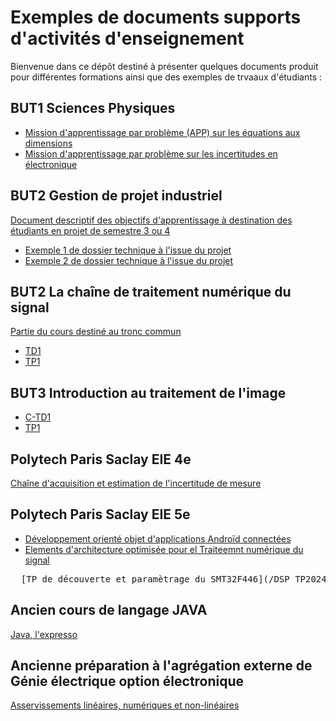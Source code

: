 # Exemples de documents supports d'activités d'enseignement

Bienvenue dans ce dépôt destiné à présenter quelques documents produit pour différentes formations ainsi que des exemples de trvaaux d'étudiants :

## BUT1 Sciences Physiques
- [Mission d'apprentissage par problème (APP) sur les équations aux dimensions](/APP1_dimensions.pdf)
- [Mission d'apprentissage par problème sur les incertitudes en électronique](/APP2_incertitudes.pdf)

## BUT2 Gestion de projet industriel
[Document descriptif des objectifs d'apprentissage à destination des étudiants en projet de semestre 3 ou 4](/0_Presentation_GestionDeProjet_V1.6.pdf)
- [Exemple 1 de dossier technique à l'issue du projet](/Exemple_Dossier_Etudiant_DROOPY.pdf)
- [Exemple 2 de dossier technique à l'issue du projet](/Exemple_Dossier_Etudiant_Jetson_Artificial_Pilot.pdf)

## BUT2 La chaîne de traitement numérique du signal
[Partie du cours destiné au tronc commun](/cours-electronique-BUT2-TC_2024_cours.pdf)
- [TD1](/TD1_electronique_S3_2023_V1.pdf)
- [TP1](/TP1_TEC_S3_2024-25_V0.pdf)

## BUT3 Introduction au traitement de l'image
- [C-TD1](/TD1_electronique_S5_2024_V1.pdf)
- [TP1](/TP1_TEC_S3_2024-25_V0.pdf)

## Polytech Paris Saclay EIE 4e
[Chaîne d'acquisition et estimation de l'incertitude de mesure](CAPTEURS_2024_etud.pdf)

## Polytech Paris Saclay EIE 5e
- [Développement orienté objet d'applications Androïd connectées](/UML_APP5_2024.pdf)
- [Elements d'architecture optimisée pour el Traiteemnt numérique du signal](/PPS_ARCHI_DSP_2024.pdf)
<pre>
  [TP de découverte et paramètrage du SMT32F446](/DSP_TP2024_V1.pdf)
</pre>

## Ancien cours de langage JAVA
[Java, l'expresso](/J_cours_2019_V0.pdf)

## Ancienne préparation à l'agrégation externe de Génie électrique option électronique
[Asservissements linéaires, numériques et non-linéaires](/Prepa_agreg_cours_asservissements.pdf)



